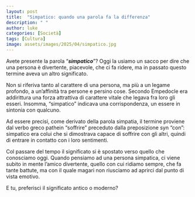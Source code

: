 ```yaml
---
layout: post
title:  "Simpatico: quando una parola fa la differenza"
description: " "
author: luke
categories: [Società]
tags: [Cultura]
image: assets/images/2025/04/simpatico.jpg
---
```

Avete presente la parola “***simpatico***”? Oggi la usiamo un sacco per dire che una persona è divertente, piacevole, che ci fa ridere, ma in passato questo termine aveva un altro significato. 

Non si riferiva tanto al carattere di una persona, ma più a un legame profondo, a un’affinità tra persone e persino cose.  Secondo Empedocle era addirittura una forza attrattiva di carattere vitale che legava fra loro gli esseri. Insomma, “simpatico” indicava una corrispondenza, un essere in sintonia con qualcuno.

Ad essere precisi, come derivato della parola simpatia, il termine proviene dal verbo greco pathein “soffrire” preceduto dalla preposizione syn “con”: simpatico era colui che si dimostrava capace di soffrire con gli altri, quindi di entrare in contatto con i loro sentimenti.

Col passare del tempo il significato si è spostato verso quello che conosciamo oggi. Quando pensiamo ad una persona simpatica, ci viene subito in mente l’amico divertente, quello con cui ridiamo sempre, che fa tante battute, ma con il quale magari non riusciamo ad aprirci dal punto di vista emotivo.

E tu, preferisci il significato antico o moderno?

